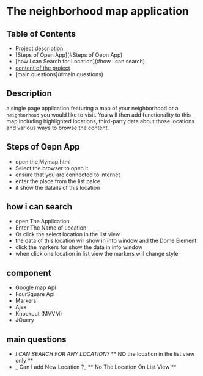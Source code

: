 # The neighborhood map application

## Table of Contents

* [Project description](#Description)
* [Steps of Open App](#Steps of Oepn App)
* [how i can Search for Location](#how i can search)
* [content of the project](#component)
* [main questions](#main questions)

## Description

a single page application featuring a map of your neighborhood or a `neighborhood` you would like to visit. You will then add functionality to this map including highlighted locations, third-party data about those locations and various ways to browse the content.
## Steps of Oepn App

* open the Mymap.html 
* Select the browser to open it
* ensure that you are connected to internet
* enter the place from the list palce
* it show the datails of this location

## how i can search

* open The Application 
* Enter The Name of Location 
* Or click the select location in the list view
* the data of this location will show in info window and the Dome Element
* click the markers for show the data in info window 
* when click one location in list view the markers will change style

## component

* Google map Api
* FourSquare Api
* Markers
* Ajex
* Knockout (MVVM)
* JQuery

## main questions

* _I CAN SEARCH FOR ANY LOCATION?_
    ** NO the location in the list view only **
* _ Can I add New Location ?_
    ** No The Location On List View  **
